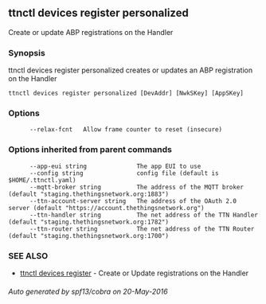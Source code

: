 ## ttnctl devices register personalized

Create or update ABP registrations on the Handler

### Synopsis


ttnctl devices register personalized creates or updates an ABP
registration on the Handler

```
ttnctl devices register personalized [DevAddr] [NwkSKey] [AppSKey]
```

### Options

```
      --relax-fcnt   Allow frame counter to reset (insecure)
```

### Options inherited from parent commands

```
      --app-eui string              The app EUI to use
      --config string               config file (default is $HOME/.ttnctl.yaml)
      --mqtt-broker string          The address of the MQTT broker (default "staging.thethingsnetwork.org:1883")
      --ttn-account-server string   The address of the OAuth 2.0 server (default "https://account.thethingsnetwork.org")
      --ttn-handler string          The net address of the TTN Handler (default "staging.thethingsnetwork.org:1782")
      --ttn-router string           The net address of the TTN Router (default "staging.thethingsnetwork.org:1700")
```

### SEE ALSO
* [ttnctl devices register](ttnctl_devices_register)	 - Create or Update registrations on the Handler

###### Auto generated by spf13/cobra on 20-May-2016
